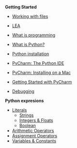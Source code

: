 **Getting Started**

- [Working with files](./Notes/FileManipulation.md)

- [LEA](./Notes/LEA.md)

- [What is programming](./Notes/WhatIsProgramming)

- [What is Python?](./Notes/Introduction_to_Python)

- [Python installation](./Notes/Python_Installation)

- [PyCharm: The Python IDE](./Notes/PyCharm_IDE_installation)

- [PyCharm: Installing on a Mac](./Notes/Installing_Pycharm_on_Mac.md)

- [Getting Started with PyCharm](./Notes/create_new_project)

- [Debugging](Notes/debugging)





**Python expresions**

- [Literals](./Notes/01_Expressions_Literals)
  - [Strings](./Notes/01_Expressions_Literals_Strings)
  - [Integers & Floats](./Notes/01_Expressions_Literals_Integers_Floats)
  - [Boolean](./Notes/01_Expressions_Literals_Boolean)
- [Arithmetic Operators](./Notes/01_Expressions_Operators)
- [Assignment Operators](./Notes/01_Expressions_Operators_Assignment)
- [Variables & Constants](./Notes/01_Expressions_Variables_Constants)

<!--
  

**Week 4 & 5**

- [Functions](./Notes/01_Expressions_Functions)

**Week 6**

- [Comparison and logical Operators](./Notes/01_Expressions_Operators_Logical)
- [If statement](./Notes/03_Conditions_if)
- [If/Else statement](./Notes/03_Conditions_if-else)
- [Priority Operations](./Notes/01_Expressions_Priority_Operators)

**Week 7**

- [List](./Notes/02_list)
- [For loop](./Notes/04_for_loop)
- [List Comprehensions](./Notes/04_for_loop_list_comprehension)

**Week 8**

- [Dictionary](./Notes/02_Dictionaries)

- [Tuple](./Notes/02_Tuples)


**Week 9**

- Test

**Week 10**

- [While loop](./Notes/04_while_loop)

  

**Week 11**

- Matplotlib
- Graphs

**Week 12**

- Reading and Writing to a file
- CSV files

**Week 13**

- Algorithm Design & Implementation

**Week 14**

- Intro to numpy

**Week 15**

- Review

-->














